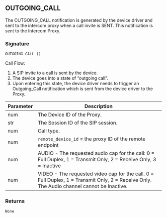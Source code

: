 ## OUTGOING\_CALL

The OUTGOING\_CALL notification is generated by the device driver and sent to the intercom proxy when a call invite is SENT. This notification is sent to the Intercom Proxy. 


### Signature

`OUTGOING_CALL ()`


Call Flow:

1. A SIP invite to a call is sent by the device.
2. The device goes into a state of “outgoing call”.
3. Upon entering this state, the device driver needs to trigger an Outgoing\_Call notification which is sent from the device driver to the Proxy.



| Parameter | Description |
| --- | --- |
| num | The Device ID of the Proxy. |
| str | The Session ID of the SIP session. |
| num | Call type. |
| num | `remote_device_id` = the proxy ID of the remote endpoint |
| num | AUDIO - The requested audio cap for the call: 0 = Full Duplex, 1 = Transmit Only, 2 = Receive Only, 3 = Inactive| |
| num | VIDEO - The requested video cap for the call. 0 = Full Duplex, 1 = Transmit Only, 2 = Receive Only. The Audio channel cannot be Inactive.|


### Returns
`None`
